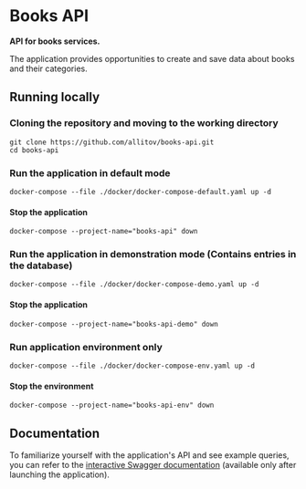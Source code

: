 # Books API
**API for books services.**

The application provides opportunities to create 
and save data about books and their categories.

## Running locally
### Cloning the repository and moving to the working directory
```shell
git clone https://github.com/allitov/books-api.git
cd books-api
```

### Run the application in default mode
```shell
docker-compose --file ./docker/docker-compose-default.yaml up -d
```

#### Stop the application
```shell
docker-compose --project-name="books-api" down
```

### Run the application in demonstration mode (Contains entries in the database)
```shell
docker-compose --file ./docker/docker-compose-demo.yaml up -d
```

#### Stop the application
```shell
docker-compose --project-name="books-api-demo" down
```

### Run application environment only
```shell
docker-compose --file ./docker/docker-compose-env.yaml up -d
```

#### Stop the environment
```shell
docker-compose --project-name="books-api-env" down
```

## Documentation
To familiarize yourself with the application's API and see example queries, 
you can refer to the [interactive Swagger documentation](http://localhost:8080/swagger-ui/index.html) 
(available only after launching the application).